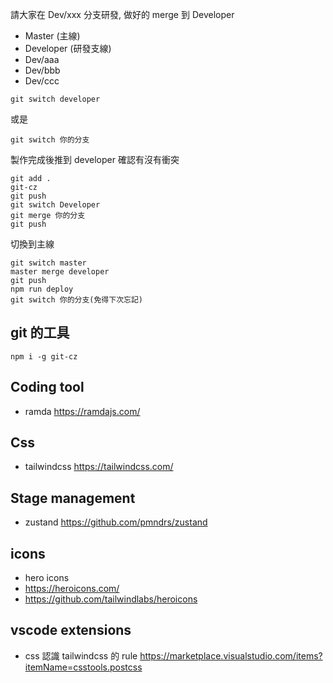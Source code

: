 請大家在 Dev/xxx 分支研發, 做好的 merge 到 Developer

- Master (主線)
- Developer (研發支線)
- Dev/aaa
- Dev/bbb
- Dev/ccc

```
git switch developer
```

或是

```
git switch 你的分支
```

製作完成後推到 developer 確認有沒有衝突

```
git add .
git-cz
git push
git switch Developer
git merge 你的分支
git push
```

切換到主線

```
git switch master
master merge developer
git push
npm run deploy
git switch 你的分支(免得下次忘記)
```

## git 的工具

```
npm i -g git-cz
```

## Coding tool

- ramda <https://ramdajs.com/>

## Css

- tailwindcss <https://tailwindcss.com/>

## Stage management

- zustand <https://github.com/pmndrs/zustand>

## icons

- hero icons
- <https://heroicons.com/>
- <https://github.com/tailwindlabs/heroicons>

## vscode extensions

- css 認識 tailwindcss 的 rule <https://marketplace.visualstudio.com/items?itemName=csstools.postcss>
